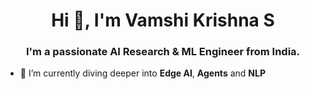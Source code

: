 <h1 align="center">Hi 👋, I'm Vamshi Krishna S</h1>
<h3 align="center">I'm a passionate AI Research & ML Engineer from India.</h3>

- 🌱 I’m currently diving deeper into **Edge AI**, **Agents** and **NLP**


